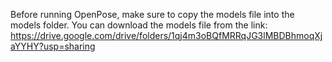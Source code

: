 Before running OpenPose, make sure to copy the models file into the models folder. You can download the models file from the link: https://drive.google.com/drive/folders/1qj4m3oBQfMRRqJG3lMBDBhmoqXjaYYHY?usp=sharing
